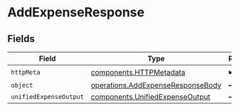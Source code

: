 # AddExpenseResponse


## Fields

| Field                                                                                  | Type                                                                                   | Required                                                                               | Description                                                                            |
| -------------------------------------------------------------------------------------- | -------------------------------------------------------------------------------------- | -------------------------------------------------------------------------------------- | -------------------------------------------------------------------------------------- |
| `httpMeta`                                                                             | [components.HTTPMetadata](../../models/components/httpmetadata.md)                     | :heavy_check_mark:                                                                     | N/A                                                                                    |
| `object`                                                                               | [operations.AddExpenseResponseBody](../../models/operations/addexpenseresponsebody.md) | :heavy_minus_sign:                                                                     | N/A                                                                                    |
| `unifiedExpenseOutput`                                                                 | [components.UnifiedExpenseOutput](../../models/components/unifiedexpenseoutput.md)     | :heavy_minus_sign:                                                                     | N/A                                                                                    |